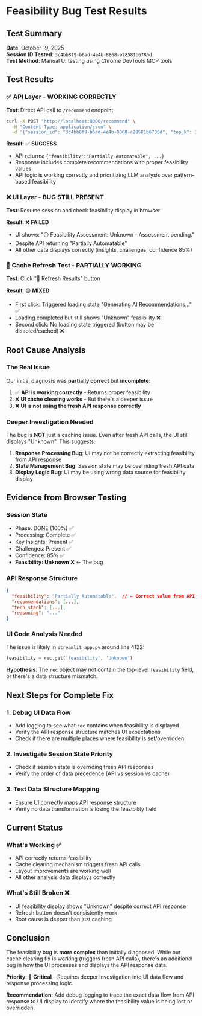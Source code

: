 # Feasibility Bug Test Results

## Test Summary
**Date**: October 19, 2025  
**Session ID Tested**: `3c4bb8f9-b6ad-4e4b-8868-a28581b6786d`  
**Test Method**: Manual UI testing using Chrome DevTools MCP tools

## Test Results

### ✅ **API Layer - WORKING CORRECTLY**
**Test**: Direct API call to `/recommend` endpoint
```bash
curl -X POST "http://localhost:8000/recommend" \
  -H "Content-Type: application/json" \
  -d '{"session_id": "3c4bb8f9-b6ad-4e4b-8868-a28581b6786d", "top_k": 3}'
```

**Result**: ✅ **SUCCESS**
- API returns: `{"feasibility":"Partially Automatable", ...}`
- Response includes complete recommendations with proper feasibility values
- API logic is working correctly and prioritizing LLM analysis over pattern-based feasibility

### ❌ **UI Layer - BUG STILL PRESENT**
**Test**: Resume session and check feasibility display in browser

**Result**: ❌ **FAILED**
- UI shows: "⚪ Feasibility Assessment: Unknown - Assessment pending."
- Despite API returning "Partially Automatable"
- All other data displays correctly (insights, challenges, confidence 85%)

### 🔄 **Cache Refresh Test - PARTIALLY WORKING**
**Test**: Click "🔄 Refresh Results" button

**Result**: 🟡 **MIXED**
- First click: Triggered loading state "Generating AI Recommendations..." ✅
- Loading completed but still shows "Unknown" feasibility ❌
- Second click: No loading state triggered (button may be disabled/cached) ❌

## Root Cause Analysis

### The Real Issue
Our initial diagnosis was **partially correct** but **incomplete**:

1. ✅ **API is working correctly** - Returns proper feasibility
2. ❌ **UI cache clearing works** - But there's a deeper issue
3. ❌ **UI is not using the fresh API response correctly**

### Deeper Investigation Needed

The bug is **NOT** just a caching issue. Even after fresh API calls, the UI still displays "Unknown". This suggests:

1. **Response Processing Bug**: UI may not be correctly extracting feasibility from API response
2. **State Management Bug**: Session state may be overriding fresh API data
3. **Display Logic Bug**: UI may be using wrong data source for feasibility display

## Evidence from Browser Testing

### Session State
- Phase: DONE (100%) ✅
- Processing: Complete ✅
- Key Insights: Present ✅
- Challenges: Present ✅
- Confidence: 85% ✅
- **Feasibility: Unknown** ❌ ← The bug

### API Response Structure
```json
{
  "feasibility": "Partially Automatable",  // ← Correct value from API
  "recommendations": [...],
  "tech_stack": [...],
  "reasoning": "..."
}
```

### UI Code Analysis Needed
The issue is likely in `streamlit_app.py` around line 4122:
```python
feasibility = rec.get('feasibility', 'Unknown')
```

**Hypothesis**: The `rec` object may not contain the top-level `feasibility` field, or there's a data structure mismatch.

## Next Steps for Complete Fix

### 1. Debug UI Data Flow
- Add logging to see what `rec` contains when feasibility is displayed
- Verify the API response structure matches UI expectations
- Check if there are multiple places where feasibility is set/overridden

### 2. Investigate Session State Priority
- Check if session state is overriding fresh API responses
- Verify the order of data precedence (API vs session vs cache)

### 3. Test Data Structure Mapping
- Ensure UI correctly maps API response structure
- Verify no data transformation is losing the feasibility field

## Current Status

### What's Working ✅
- API correctly returns feasibility
- Cache clearing mechanism triggers fresh API calls
- Layout improvements are working well
- All other analysis data displays correctly

### What's Still Broken ❌
- UI feasibility display shows "Unknown" despite correct API response
- Refresh button doesn't consistently work
- Root cause is deeper than just caching

## Conclusion

The feasibility bug is **more complex** than initially diagnosed. While our cache clearing fix is working (triggers fresh API calls), there's an additional bug in how the UI processes and displays the API response data.

**Priority**: 🔴 **Critical** - Requires deeper investigation into UI data flow and response processing logic.

**Recommendation**: Add debug logging to trace the exact data flow from API response to UI display to identify where the feasibility value is being lost or overridden.